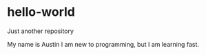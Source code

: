 # hello-world
Just another repository

My name is Austin
I am new to programming, but I am learning fast.
